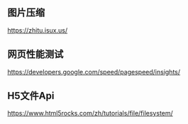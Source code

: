 ## 图片压缩
https://zhitu.isux.us/


## 网页性能测试
https://developers.google.com/speed/pagespeed/insights/

## H5文件Api
https://www.html5rocks.com/zh/tutorials/file/filesystem/
